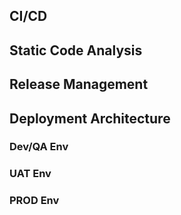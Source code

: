## CI/CD

## Static Code Analysis

## Release Management

## Deployment Architecture
### Dev/QA Env

### UAT Env

### PROD Env



